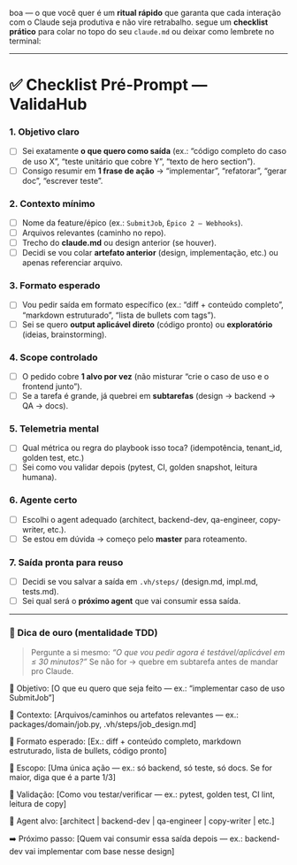 boa — o que você quer é um **ritual rápido** que garanta que cada interação com o Claude seja produtiva e não vire retrabalho. segue um **checklist prático** para colar no topo do seu `claude.md` ou deixar como lembrete no terminal:

---

# ✅ Checklist Pré-Prompt — ValidaHub

### 1. **Objetivo claro**

* [ ] Sei exatamente **o que quero como saída** (ex.: “código completo do caso de uso X”, “teste unitário que cobre Y”, “texto de hero section”).
* [ ] Consigo resumir em **1 frase de ação** → “implementar”, “refatorar”, “gerar doc”, “escrever teste”.

### 2. **Contexto mínimo**

* [ ] Nome da feature/épico (ex.: `SubmitJob`, `Épico 2 – Webhooks`).
* [ ] Arquivos relevantes (caminho no repo).
* [ ] Trecho do **claude.md** ou design anterior (se houver).
* [ ] Decidi se vou colar **artefato anterior** (design, implementação, etc.) ou apenas referenciar arquivo.

### 3. **Formato esperado**

* [ ] Vou pedir saída em formato específico (ex.: “diff + conteúdo completo”, “markdown estruturado”, “lista de bullets com tags”).
* [ ] Sei se quero **output aplicável direto** (código pronto) ou **exploratório** (ideias, brainstorming).

### 4. **Scope controlado**

* [ ] O pedido cobre **1 alvo por vez** (não misturar “crie o caso de uso e o frontend junto”).
* [ ] Se a tarefa é grande, já quebrei em **subtarefas** (design → backend → QA → docs).

### 5. **Telemetria mental**

* [ ] Qual métrica ou regra do playbook isso toca? (idempotência, tenant\_id, golden test, etc.)
* [ ] Sei como vou validar depois (pytest, CI, golden snapshot, leitura humana).

### 6. **Agente certo**

* [ ] Escolhi o agent adequado (architect, backend-dev, qa-engineer, copy-writer, etc.).
* [ ] Se estou em dúvida → começo pelo **master** para roteamento.

### 7. **Saída pronta para reuso**

* [ ] Decidi se vou salvar a saída em `.vh/steps/` (design.md, impl.md, tests.md).
* [ ] Sei qual será o **próximo agent** que vai consumir essa saída.

---

### 🧠 Dica de ouro (mentalidade TDD)

> Pergunte a si mesmo: *“O que vou pedir agora é testável/aplicável em ≤ 30 minutos?”*
> Se não for → quebre em subtarefa antes de mandar pro Claude.


🎯 Objetivo:
[O que eu quero que seja feito — ex.: “implementar caso de uso SubmitJob”]

📂 Contexto:
[Arquivos/caminhos ou artefatos relevantes — ex.: packages/domain/job.py, .vh/steps/job_design.md]

📑 Formato esperado:
[Ex.: diff + conteúdo completo, markdown estruturado, lista de bullets, código pronto]

📏 Escopo:
[Uma única ação — ex.: só backend, só teste, só docs. Se for maior, diga que é a parte 1/3]

🧪 Validação:
[Como vou testar/verificar — ex.: pytest, golden test, CI lint, leitura de copy]

👤 Agent alvo:
[architect | backend-dev | qa-engineer | copy-writer | etc.]

➡️ Próximo passo:
[Quem vai consumir essa saída depois — ex.: backend-dev vai implementar com base nesse design]
